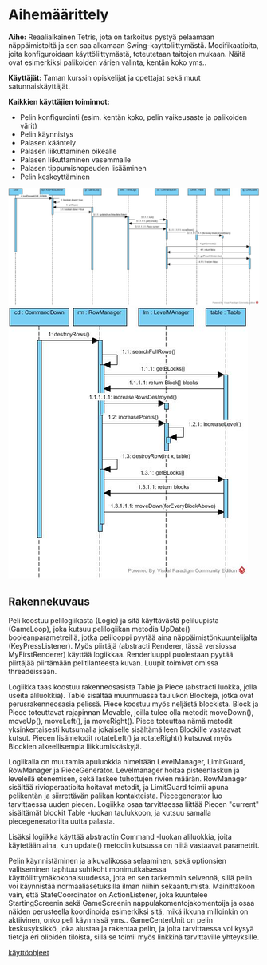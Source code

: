 # Aihemäärittely

**Aihe:** Reaaliaikainen Tetris, jota on tarkoitus pystyä pelaamaan näppäimistoltä ja sen saa alkamaan Swing-kayttoliittymästä. Modifikaatioita, joita konfiguroidaan käyttöliittymästä, toteutetaan taitojen mukaan. Näitä ovat esimerkiksi palikoiden värien valinta, kentän koko yms..

**Käyttäjät:** Taman kurssin opiskelijat ja opettajat sekä muut satunnaiskäyttäjät.

**Kaikkien käyttäjien toiminnot:**


- Pelin konfigurointi (esim. kentän koko, pelin vaikeusaste ja palikoiden värit)
- Pelin käynnistys
- Palasen kääntely
- Palasen liikuttaminen oikealle
- Palasen liikuttaminen vasemmalle
- Palasen tippumisnopeuden lisääminen
- Pelin keskeyttäminen

![CommandDownSekvenssikaavio](CommandDownStandardSequenceDiagram.jpg)
![DestroyRowsSekvenssikaavio](DestroyRowsSequenceDiagram.jpg)

## Rakennekuvaus

Peli koostuu pelilogiikasta (Logic) ja sitä käyttävästä peliluupista (GameLoop), joka kutsuu pelilogiikan metodia UpDate() booleanparametreillä, jotka pelilooppi pyytää aina näppäimistönkuuntelijalta (KeyPressListener). Myös piirtäjä (abstracti Renderer, tässä versiossa MyFirstRenderer) käyttää logiikkaa. Renderluuppi puolestaan pyytää piirtäjää piirtämään pelitilanteesta kuvan. Luupit toimivat omissa threadeissään.

Logiikka taas koostuu rakenneosasista Table ja Piece (abstracti luokka, jolla useita aliluokkia). Table sisältää muunmuassa taulukon Blockeja, jotka ovat perusrakenneosasia pelissä. Piece koostuu myös neljästä blockista. Block ja Piece toteuttavat rajapinnan Movable, joilla tulee olla metodit moveDown(), moveUp(), moveLeft(), ja moveRight(). Piece toteuttaa nämä metodit yksinkertaisesti kutsumalla jokaiselle sisältämälleen Blockille vastaavat kutsut. Piecen lisämetodit rotateLeft() ja rotateRight() kutsuvat myös Blockien alkeellisempia liikkumiskäskyjä. 

Logiikalla on muutamia apuluokkia nimeltään LevelManager, LimitGuard, RowManager ja PieceGenerator. Levelmanager hoitaa pisteenlaskun ja leveleilä etenemisen, sekä laskee tuhottujen rivien määrän. RowManager sisältää rivioperaatioita hoitavat metodit, ja LimitGuard toimii apuna pelikentän ja siirrettävän palikan kontakteista. Piecegenerator luo tarvittaessa uuden piecen. Logiikka osaa tarvittaessa liittää Piecen "current" sisältämät blockit Table -luokan taulukkoon, ja kutsuu samalla piecegeneratorilta uutta palasta.

Lisäksi logiikka käyttää abstractin Command -luokan aliluokkia, joita käytetään aina, kun update() metodin kutsussa on niitä vastaavat parametrit.

Pelin käynnistäminen ja alkuvalikossa selaaminen, sekä optionsien valitseminen taphtuu suhtkoht monimutkaisessa käyttöliittymäkokonaisuudessa, jota en sen tarkemmin selvennä, sillä pelin voi käynnistää normaaliasetuksilla ilman niihin sekaantumista. Mainittakoon vain, että StateCoordinator on ActionListener, joka kuuntelee StartingScreenin sekä GameScreenin nappulakomentojakomentoija ja osaa näiden perusteella koordinoida esimerkiksi sitä, mikä ikkuna milloinkin on aktiivinen, onko peli käynnissä yms.. GameCenterUnit on pelin keskusyksikkö, joka alustaa ja rakentaa pelin, ja jolta tarvittaessa voi kysyä tietoja eri olioiden tiloista, sillä se toimii myös linkkinä tarvittaville yhteyksille.  

[käyttöohjeet](kayttoohjeet.md)
